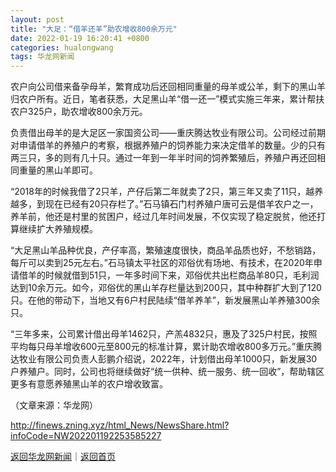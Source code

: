 ```yaml
---
layout: post
title: "大足：“借羊还羊”助农增收800余万元"
date: 2022-01-19 16:20:41 +0800
categories: hualongwang
tags: 华龙网新闻
---
```

<p>农户向公司借来备孕母羊，繁育成功后还回相同重量的母羊或公羊，剩下的黑山羊归农户所有。近日，笔者获悉，大足黑山羊“借一还一”模式实施三年来，累计帮扶农户325户，助农增收800余万元。</p>
 <p>负责借出母羊的是大足区一家国资公司——重庆腾达牧业有限公司。公司经过前期对申请借羊的养殖户的考察，根据养殖户的饲养能力来决定借羊的数量。少的只有两三只，多的则有几十只。通过一年到一年半时间的饲养繁殖后，养殖户再还回相同重量的黑山羊即可。</p><p>“2018年的时候我借了2只羊，产仔后第二年就卖了2只，第三年又卖了11只，越养越多，到现在已经有20只存栏了。”石马镇石门村养殖户唐可云是借羊农户之一，养羊前，他还是村里的贫困户，经过几年时间发展，不仅实现了稳定脱贫，他还打算继续扩大养殖规模。</p>
 <p>“大足黑山羊品种优良，产仔率高，繁殖速度很快，商品羊品质也好，不愁销路，每斤可以卖到25元左右。”石马镇太平社区的邓俗优有场地、有技术，在2020年申请借羊的时候就借到51只，一年多时间下来，邓俗优共出栏商品羊80只，毛利润达到10余万元。如今，邓俗优的黑山羊存栏量达到200只，其中种群扩大到了120只。在他的带动下，当地又有6户村民陆续“借羊养羊”，新发展黑山羊养殖300余只。</p>
 <p>“三年多来，公司累计借出母羊1462只，产羔4832只，惠及了325户村民，按照平均每只母羊增收600元至800元的标准计算，累计助农增收800多万元。”重庆腾达牧业有限公司负责人彭鹏介绍说，2022年，计划借出母羊1000只，新发展30户养殖户。同时，公司也将继续做好“统一供种、统一服务、统一回收”，帮助辖区更多有意愿养殖黑山羊的农户增收致富。</p><p class="em_media">（文章来源：华龙网）</p>

<http://finews.zning.xyz/html_News/NewsShare.html?infoCode=NW202201192253585227>

[返回华龙网新闻](//finews.withounder.com/category/hualongwang.html)｜[返回首页](//finews.withounder.com/)